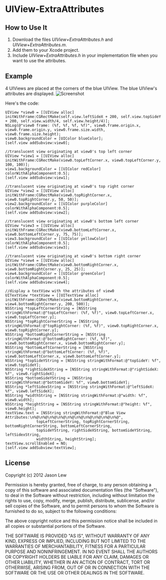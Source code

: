 UIView-ExtraAttributes
======================

## How to Use It

1. Download the files *UIView+ExtraAttributes.h* and *UIView+ExtraAttributes.m*.
2. Add them to your Xcode project.
3. Include *UIView+ExtraAttributes.h* in your implementation file when you want to use the attributes.

## Example
4 UIViews are placed at the corners of the blue UIView.  The blue UIView's attributes are displayed.
![Screenshot](https://raw.github.com/jasonlew/UIView-ExtraAttributes/master/screenshot.png)

Here's the code:

```obj-c
UIView *view0 = [[UIView alloc] initWithFrame:CGRectMake(self.view.leftSideX + 200, self.view.topSideY + 200, self.view.width/4, self.view.height/4)];
NSLog(@"view0 frame: (%f, %f, %f, %f)", view0.frame.origin.x, view0.frame.origin.y, view0.frame.size.width, view0.frame.size.height);
view0.backgroundColor = [UIColor blueColor];
[self.view addSubview:view0];
    
//translucent view originating at view0's top left corner
UIView *view1 = [[UIView alloc] initWithFrame:CGRectMake(view0.topLeftCorner.x, view0.topLeftCorner.y, 100, 100)];
view1.backgroundColor = [[UIColor redColor] colorWithAlphaComponent:0.5];
[self.view addSubview:view1];

//translucent view originating at view0's top right corner
UIView *view2 = [[UIView alloc] initWithFrame:CGRectMake(view0.topRightCorner.x, view0.topRightCorner.y, 50, 50)];
view2.backgroundColor = [[UIColor purpleColor] colorWithAlphaComponent:0.5];
[self.view addSubview:view2];

//translucent view originating at view0's bottom left corner
UIView *view3 = [[UIView alloc] initWithFrame:CGRectMake(view0.bottomLeftCorner.x, view0.bottomLeftCorner.y, 75, 75)];
view3.backgroundColor = [[UIColor yellowColor] colorWithAlphaComponent:0.5];
[self.view addSubview:view3];

//translucent view originating at view0's bottom right corner
UIView *view4 = [[UIView alloc] initWithFrame:CGRectMake(view0.bottomRightCorner.x, view0.bottomRightCorner.y, 25, 25)];
view4.backgroundColor = [[UIColor greenColor] colorWithAlphaComponent:0.5];
[self.view addSubview:view4];

//display a textView with the attributes of view0
UITextView *textView = [[UITextView alloc] initWithFrame:CGRectMake(view4.bottomRightCorner.x, view4.bottomRightCorner.y, 200, 500)];
NSString *topLeftCornerString = [NSString stringWithFormat:@"topLeftCorner: (%f, %f)", view0.topLeftCorner.x, view0.topLeftCorner.y];
NSString *topRightCornerString = [NSString stringWithFormat:@"topRightCorner: (%f, %f)", view0.topRightCorner.x, view0.topRightCorner.y];
NSString *bottomRightCornerString = [NSString stringWithFormat:@"bottomRightCorner: (%f, %f)", view0.bottomRightCorner.x, view0.bottomRightCorner.y];
NSString *bottomLeftCornerString = [NSString stringWithFormat:@"bottomLeftCorner: (%f, %f)", view0.bottomLeftCorner.x, view0.bottomLeftCorner.y];
NSString *topSideYString = [NSString stringWithFormat:@"topSideY: %f", view0.topSideY];
NSString *rightSideXString = [NSString stringWithFormat:@"rightSideX: %f", view0.rightSideX];
NSString *bottomSideYString = [NSString stringWithFormat:@"bottomSideY: %f", view0.bottomSideY];
NSString *leftSidexString = [NSString stringWithFormat:@"leftSideX: %f", view0.leftSideX];
NSString *widthString = [NSString stringWithFormat:@"width: %f", view0.width];
NSString *heightString = [NSString stringWithFormat:@"height: %f", view0.height];
textView.text = [NSString stringWithFormat:@"Blue View Attributes:\n%@\n%@\n%@\n%@\n%@\n%@\n%@\n%@\n%@\n%@",
              topLeftCornerString, topRightCornerString, bottomRightCornerString, bottomLeftCornerString,
              topSideYString, rightSideXString, bottomSideYString, leftSidexString,
              widthString, heightString];
textView.scrollEnabled = NO;
[self.view addSubview:textView];
```

## License

Copyright (c) 2012 Jason Lew

Permission is hereby granted, free of charge, to any person
obtaining a copy of this software and associated documentation
files (the "Software"), to deal in the Software without
restriction, including without limitation the rights to use,
copy, modify, merge, publish, distribute, sublicense, and/or sell
copies of the Software, and to permit persons to whom the
Software is furnished to do so, subject to the following
conditions:

The above copyright notice and this permission notice shall be
included in all copies or substantial portions of the Software.

THE SOFTWARE IS PROVIDED "AS IS", WITHOUT WARRANTY OF ANY KIND,
EXPRESS OR IMPLIED, INCLUDING BUT NOT LIMITED TO THE WARRANTIES
OF MERCHANTABILITY, FITNESS FOR A PARTICULAR PURPOSE AND
NONINFRINGEMENT. IN NO EVENT SHALL THE AUTHORS OR COPYRIGHT
HOLDERS BE LIABLE FOR ANY CLAIM, DAMAGES OR OTHER LIABILITY,
WHETHER IN AN ACTION OF CONTRACT, TORT OR OTHERWISE, ARISING
FROM, OUT OF OR IN CONNECTION WITH THE SOFTWARE OR THE USE OR
OTHER DEALINGS IN THE SOFTWARE.

